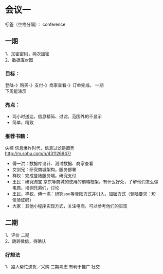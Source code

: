 # 会议一  
  
标签（空格分隔）： conference  
  
## 一期  
1、加密密码，两次加密  
2、数据库er图  
  
### 目标：  
登陆-》购买-》支付-》商家查看-》订单完成。 一期  
下周能演示  
  
### 亮点：  
* 两小时送达，信息精简、过滤，范围外的不显示  
* 简单，精致  
  
### 推荐书籍：  
失控  信息爆炸时代，信息过滤是趋势  
http://m.sohu.com/n/431126947/   
  
* 傅一洪：数据库设计、测试数据、商家查看  
* 文剑兄：研究商城架构，服务部署  
* 祥权：完成登陆服务端，研究支付  
* 王民：研究淘宝 京东等商城的使用的前端框架，有什么好处，了解他们怎么做电商，培训兄弟们，讨论  
* 王民、祥权、傅一洪：研究sso等登陆方式并引入，加密方式（登陆要求：短信验证码）  
* 大家：其他小程序实现方式，关注电商，可以参考他们的实现  
  
## 二期  
  
1、评价  二期  
2、跳转微信，待确认  
  
### 好想法  
1、路人帮忙送货／采购 二期考虑 有利于推广 社交  
